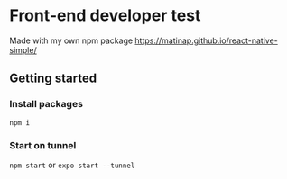 # Front-end developer test

Made with my own npm package https://matinap.github.io/react-native-simple/

## Getting started


### Install packages
`npm i`

### Start on tunnel
`npm start` or `expo start --tunnel`
